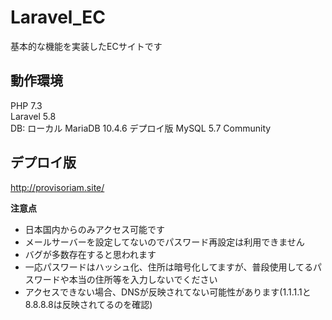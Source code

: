 # Laravel_EC
基本的な機能を実装したECサイトです

## 動作環境
PHP 7.3  
Laravel 5.8  
DB: ローカル MariaDB 10.4.6 デプロイ版 MySQL 5.7 Community

## デプロイ版
<http://provisoriam.site/>  

**注意点**  
* 日本国内からのみアクセス可能です  
* メールサーバーを設定してないのでパスワード再設定は利用できません  
* バグが多数存在すると思われます  
* 一応パスワードはハッシュ化、住所は暗号化してますが、普段使用してるパスワードや本当の住所等を入力しないでください
* アクセスできない場合、DNSが反映されてない可能性があります(1.1.1.1と8.8.8.8は反映されてるのを確認)
